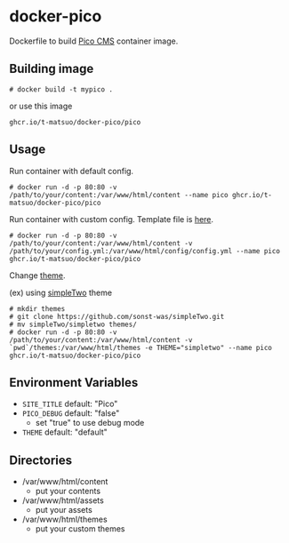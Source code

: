 # docker-pico

Dockerfile to build [Pico CMS](https://github.com/picocms/Pico) container image.

## Building image

```
# docker build -t mypico .
```

or use this image

`ghcr.io/t-matsuo/docker-pico/pico`

## Usage

Run container with default config.

```
# docker run -d -p 80:80 -v /path/to/your/content:/var/www/html/content --name pico ghcr.io/t-matsuo/docker-pico/pico
```

Run container with custom config. Template file is [here](https://github.com/picocms/Pico/blob/v2.1.4/config/config.yml.template).

```
# docker run -d -p 80:80 -v /path/to/your/content:/var/www/html/content -v /path/to/your/config.yml:/var/www/html/config/config.yml --name pico ghcr.io/t-matsuo/docker-pico/pico
```

Change [theme](https://picocms.org/themes/).

(ex) using [simpleTwo](https://github.com/sonst-was/simpleTwo) theme

```
# mkdir themes
# git clone https://github.com/sonst-was/simpleTwo.git
# mv simpleTwo/simpletwo themes/
# docker run -d -p 80:80 -v /path/to/your/content:/var/www/html/content -v `pwd`/themes:/var/www/html/themes -e THEME="simpletwo" --name pico ghcr.io/t-matsuo/docker-pico/pico
```

## Environment Variables

* `SITE_TITLE` default: "Pico"
* `PICO_DEBUG` default: "false"
   * set "true" to use debug mode
* `THEME` default: "default"

## Directories

* /var/www/html/content
   * put your contents
* /var/www/html/assets
   * put your assets
* /var/www/html/themes
   * put your custom themes
